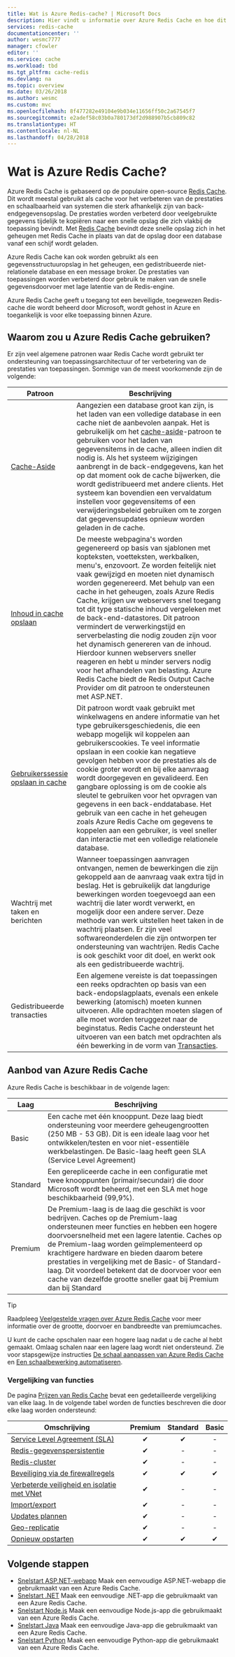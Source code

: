 ```yaml
---
title: Wat is Azure Redis-cache? | Microsoft Docs
description: Hier vindt u informatie over Azure Redis Cache en hoe dit vaak wordt gebruikt.
services: redis-cache
documentationcenter: ''
author: wesmc7777
manager: cfowler
editor: ''
ms.service: cache
ms.workload: tbd
ms.tgt_pltfrm: cache-redis
ms.devlang: na
ms.topic: overview
ms.date: 03/26/2018
ms.author: wesmc
ms.custom: mvc
ms.openlocfilehash: 8f477282e49104e9b034e11656ff50c2a67545f7
ms.sourcegitcommit: e2adef58c03b0a780173df2d988907b5cb809c82
ms.translationtype: HT
ms.contentlocale: nl-NL
ms.lasthandoff: 04/28/2018
---
```

# <a name="what-is-azure-redis-cache"></a>Wat is Azure Redis Cache?

Azure Redis Cache is gebaseerd op de populaire open-source [Redis Cache](https://redis.io/). Dit wordt meestal gebruikt als cache voor het verbeteren van de prestaties en schaalbaarheid van systemen die sterk afhankelijk zijn van back-endgegevensopslag. De prestaties worden verbeterd door veelgebruikte gegevens tijdelijk te kopiëren naar een snelle opslag die zich vlakbij de toepassing bevindt. Met [Redis Cache](https://redis.io/) bevindt deze snelle opslag zich in het geheugen met Redis Cache in plaats van dat de opslag door een database vanaf een schijf wordt geladen.

Azure Redis Cache kan ook worden gebruikt als een gegevensstructuuropslag in het geheugen, een gedistribueerde niet-relationele database en een message broker. De prestaties van toepassingen worden verbeterd door gebruik te maken van de snelle gegevensdoorvoer met lage latentie van de Redis-engine.

Azure Redis Cache geeft u toegang tot een beveiligde, toegewezen Redis-cache die wordt beheerd door Microsoft, wordt gehost in Azure en toegankelijk is voor elke toepassing binnen Azure.

## <a name="why-use-azure-redis-cache"></a>Waarom zou u Azure Redis Cache gebruiken?

Er zijn veel algemene patronen waar Redis Cache wordt gebruikt ter ondersteuning van toepassingsarchitectuur of ter verbetering van de prestaties van toepassingen. Sommige van de meest voorkomende zijn de volgende:

| Patroon      | Beschrijving                                        |
| ------------ | -------------------------------------------------- |
| [Cache-Aside](cache-web-app-cache-aside-leaderboard.md) | Aangezien een database groot kan zijn, is het laden van een volledige database in een cache niet de aanbevolen aanpak. Het is gebruikelijk om het [cache-aside](https://docs.microsoft.com/azure/architecture/patterns/cache-aside)-patroon te gebruiken voor het laden van gegevensitems in de cache, alleen indien dit nodig is. Als het systeem wijzigingen aanbrengt in de back-endgegevens, kan het op dat moment ook de cache bijwerken, die wordt gedistribueerd met andere clients. Het systeem kan bovendien een vervaldatum instellen voor gegevensitems of een verwijderingsbeleid gebruiken om te zorgen dat gegevensupdates opnieuw worden geladen in de cache.|
| [Inhoud in cache opslaan](cache-aspnet-output-cache-provider.md) | De meeste webpagina's worden gegenereerd op basis van sjablonen met kopteksten, voetteksten, werkbalken, menu's, enzovoort. Ze worden feitelijk niet vaak gewijzigd en moeten niet dynamisch worden gegenereerd. Met behulp van een cache in het geheugen, zoals Azure Redis Cache, krijgen uw webservers snel toegang tot dit type statische inhoud vergeleken met de back-end-datastores. Dit patroon vermindert de verwerkingstijd en serverbelasting die nodig zouden zijn voor het dynamisch genereren van de inhoud. Hierdoor kunnen webservers sneller reageren en hebt u minder servers nodig voor het afhandelen van belasting. Azure Redis Cache biedt de Redis Output Cache Provider om dit patroon te ondersteunen met ASP.NET.|
| [Gebruikerssessie opslaan in cache](cache-aspnet-session-state-provider.md) | Dit patroon wordt vaak gebruikt met winkelwagens en andere informatie van het type gebruikersgeschiedenis, die een webapp mogelijk wil koppelen aan gebruikerscookies. Te veel informatie opslaan in een cookie kan negatieve gevolgen hebben voor de prestaties als de cookie groter wordt en bij elke aanvraag wordt doorgegeven en gevalideerd. Een gangbare oplossing is om de cookie als sleutel te gebruiken voor het opvragen van gegevens in een back-enddatabase. Het gebruik van een cache in het geheugen zoals Azure Redis Cache om gegevens te koppelen aan een gebruiker, is veel sneller dan interactie met een volledige relationele database. |
| Wachtrij met taken en berichten | Wanneer toepassingen aanvragen ontvangen, nemen de bewerkingen die zijn gekoppeld aan de aanvraag vaak extra tijd in beslag. Het is gebruikelijk dat langdurige bewerkingen worden toegevoegd aan een wachtrij die later wordt verwerkt, en mogelijk door een andere server. Deze methode van werk uitstellen heet taken in de wachtrij plaatsen. Er zijn veel softwareonderdelen die zijn ontworpen ter ondersteuning van wachtrijen. Redis Cache is ook geschikt voor dit doel, en werkt ook als een gedistribueerde wachtrij.|
| Gedistribueerde transacties | Een algemene vereiste is dat toepassingen een reeks opdrachten op basis van een back-endopslagplaats, evenals een enkele bewerking (atomisch) moeten kunnen uitvoeren. Alle opdrachten moeten slagen of alle moet worden teruggezet naar de beginstatus. Redis Cache ondersteunt het uitvoeren van een batch met opdrachten als één bewerking in de vorm van [Transacties](https://redis.io/topics/transactions). |

## <a name="azure-redis-cache-offerings"></a>Aanbod van Azure Redis Cache

Azure Redis Cache is beschikbaar in de volgende lagen:

| Laag | Beschrijving |
|---|---|
Basic | Een cache met één knooppunt. Deze laag biedt ondersteuning voor meerdere geheugengrootten (250 MB - 53 GB). Dit is een ideale laag voor het ontwikkelen/testen en voor niet-essentiële werkbelastingen. De Basic-laag heeft geen SLA (Service Level Agreement) |
| Standard | Een gerepliceerde cache in een configuratie met twee knooppunten (primair/secundair) die door Microsoft wordt beheerd, met een SLA met hoge beschikbaarheid (99,9%). |
| Premium | De Premium-laag is de laag die geschikt is voor bedrijven. Caches op de Premium-laag ondersteunen meer functies en hebben een hogere doorvoersnelheid met een lagere latentie. Caches op de Premium-laag worden geïmplementeerd op krachtigere hardware en bieden daarom betere prestaties in vergelijking met de Basic- of Standard-laag. Dit voordeel betekent dat de doorvoer voor een cache van dezelfde grootte sneller gaat bij Premium dan bij Standard |

> [!TIP]
> Raadpleeg [Veelgestelde vragen over Azure Redis Cache](cache-faq.md#what-redis-cache-offering-and-size-should-i-use) voor meer informatie over de grootte, doorvoer en bandbreedte van premiumcaches.
>

U kunt de cache opschalen naar een hogere laag nadat u de cache al hebt gemaakt. Omlaag schalen naar een lagere laag wordt niet ondersteund. Zie voor stapsgewijze instructies [De schaal aanpassen van Azure Redis Cache](cache-how-to-scale.md) en [Een schaalbewerking automatiseren](cache-how-to-scale.md#how-to-automate-a-scaling-operation).

### <a name="feature-comparision"></a>Vergelijking van functies

De pagina [Prijzen van Redis Cache](https://azure.microsoft.com/pricing/details/cache/) bevat een gedetailleerde vergelijking van elke laag. In de volgende tabel worden de functies beschreven die door elke laag worden ondersteund:

| Omschrijving | Premium | Standard | Basic |
| ------------------- | :-----: | :------: | :---: |
| [Service Level Agreement (SLA)](https://azure.microsoft.com/support/legal/sla/cache/v1_0/) |✔|✔|-|
| [Redis-gegevenspersistentie](cache-how-to-premium-persistence.md) |✔|-|-|
| [Redis-cluster](cache-how-to-premium-clustering.md) |✔|-|-|
| [Beveiliging via de firewallregels](cache-configure.md#firewall) |✔|✔|✔|
| [Verbeterde veiligheid en isolatie met VNet](cache-how-to-premium-vnet.md) |✔|-|-|
| [Import/export](cache-how-to-import-export-data.md) |✔|-|-|
| [Updates plannen](cache-administration.md#schedule-updates) |✔|-|-|
| [Geo-replicatie](cache-how-to-geo-replication.md) |✔|-|-|
| [Opnieuw opstarten](cache-administration.md#reboot) |✔|✔|✔|

## <a name="next-steps"></a>Volgende stappen

* [Snelstart ASP.NET-webapp](cache-web-app-howto.md) Maak een eenvoudige ASP.NET-webapp die gebruikmaakt van een Azure Redis Cache.
* [Snelstart .NET](cache-dotnet-how-to-use-azure-redis-cache.md) Maak een eenvoudige .NET-app die gebruikmaakt van een Azure Redis Cache.
* [Snelstart Node.js](cache-nodejs-get-started.md) Maak een eenvoudige Node.js-app die gebruikmaakt van een Azure Redis Cache.
* [Snelstart Java](cache-java-get-started.md) Maak een eenvoudige Java-app die gebruikmaakt van een Azure Redis Cache.
* [Snelstart Python](cache-python-get-started.md) Maak een eenvoudige Python-app die gebruikmaakt van een Azure Redis Cache.
